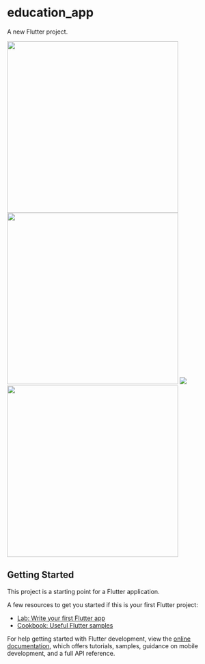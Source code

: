 # education_app

A new Flutter project.

<img src="https://user-images.githubusercontent.com/113037698/224053135-a98bde23-8c70-4d52-8b48-8f28d83a5bc3.jpg" height="400">
<img src="https://user-images.githubusercontent.com/113037698/224053170-c78a7291-f389-4911-b722-2f2babad9ef9.jpg" height="400">
<img src="https://user-images.githubusercontent.com/113037698/224053194-e1ac2a33-3f0d-4cf8-a61b-81d6142aa529.jpg height="400">
<img src="https://user-images.githubusercontent.com/113037698/224053273-cbfeae58-0e04-445a-9aa6-2035700b7258.mp4" height="400">

## Getting Started

This project is a starting point for a Flutter application.

A few resources to get you started if this is your first Flutter project:

- [Lab: Write your first Flutter app](https://docs.flutter.dev/get-started/codelab)
- [Cookbook: Useful Flutter samples](https://docs.flutter.dev/cookbook)

For help getting started with Flutter development, view the
[online documentation](https://docs.flutter.dev/), which offers tutorials,
samples, guidance on mobile development, and a full API reference.
